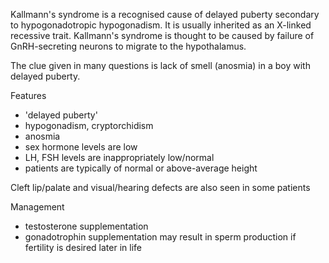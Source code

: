 Kallmann's syndrome is a recognised cause of delayed puberty secondary to hypogonadotropic hypogonadism. It is usually inherited as an X\-linked recessive trait. Kallmann's syndrome is thought to be caused by failure of GnRH\-secreting neurons to migrate to the hypothalamus.  
  
The clue given in many questions is lack of smell (anosmia) in a boy with delayed puberty.  
  
Features  
* 'delayed puberty'
* hypogonadism, cryptorchidism
* anosmia
* sex hormone levels are low
* LH, FSH levels are inappropriately low/normal
* patients are typically of normal or above\-average height

  
Cleft lip/palate and visual/hearing defects are also seen in some patients  
  
Management  
* testosterone supplementation
* gonadotrophin supplementation may result in sperm production if fertility is desired later in life
